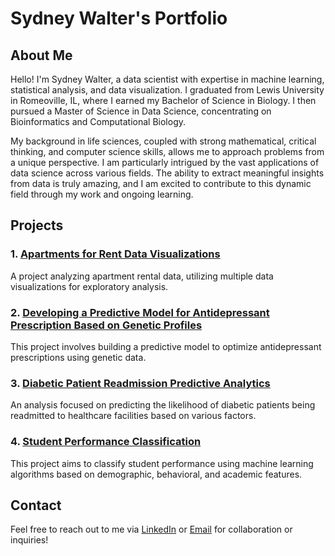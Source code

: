 # Sydney Walter's Portfolio

## About Me
Hello! I'm Sydney Walter, a data scientist with expertise in machine learning, statistical analysis, and data visualization. I graduated from Lewis University in Romeoville, IL, where I earned my Bachelor of Science in Biology. I then pursued a Master of Science in Data Science, concentrating on Bioinformatics and Computational Biology.

My background in life sciences, coupled with strong mathematical, critical thinking, and computer science skills, allows me to approach problems from a unique perspective. I am particularly intrigued by the vast applications of data science across various fields. The ability to extract meaningful insights from data is truly amazing, and I am excited to contribute to this dynamic field through my work and ongoing learning.

## Projects

### 1. [Apartments for Rent Data Visualizations](https://github.com/sydneywalter/sydneywalter-portfolio/tree/main/Apartments%20for%20Rent%20Data%20Visualizations)
A project analyzing apartment rental data, utilizing multiple data visualizations for exploratory analysis.

### 2. [Developing a Predictive Model for Antidepressant Prescription Based on Genetic Profiles](https://github.com/sydneywalter/sydneywalter-portfolio/tree/main/Developing%20a%20Predictive%20Model%20for%20Antidepressant%20Prescription%20Based%20on%20Genetic%20Profiles)
This project involves building a predictive model to optimize antidepressant prescriptions using genetic data.

### 3. [Diabetic Patient Readmission Predictive Analytics](https://github.com/sydneywalter/sydneywalter-portfolio/tree/main/Diabetic%20Patient%20Readmission%20Predictive%20Analytics)
An analysis focused on predicting the likelihood of diabetic patients being readmitted to healthcare facilities based on various factors.

### 4. [Student Performance Classification](https://github.com/sydneywalter/sydneywalter-portfolio/tree/main/Student%20Performance%20Classification)
This project aims to classify student performance using machine learning algorithms based on demographic, behavioral, and academic features.

## Contact
Feel free to reach out to me via [LinkedIn](https://www.linkedin.com/in/sydney-walter-71a700204) or [Email](mailto:sydneywalter219l@gmail.com) for collaboration or inquiries!
